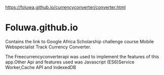 
https://foluwa.github.io/currencyconverter/converter.html

# Foluwa.github.io
 Contains the link to Google Africa Scholarship challenge course Mobile Webspecialist Track Currency Converter.

The Freecurrencyconverterapi was used to implement the features of this app.Other Api and features used was Javascript (ES6)Service Worker,Cache API and IndexedDB

